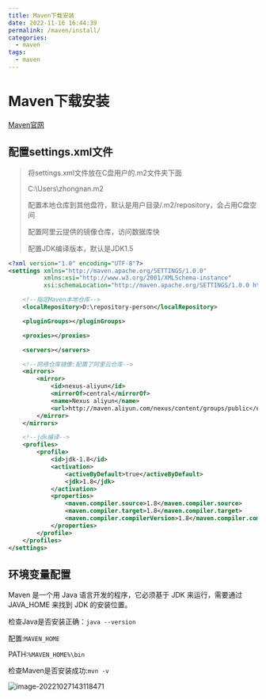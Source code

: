 ```yaml
---
title: Maven下载安装
date: 2022-11-16 16:44:39
permalink: /maven/install/
categories:
  - maven
tags:
  - maven
---
```


# Maven下载安装

[Maven官网](https://maven.apache.org/)

## 配置settings.xml文件

> 将settings.xml文件放在C盘用户的.m2文件夹下面
>
> C:\Users\zhongnan\.m2
>
> 配置本地仓库到其他盘符，默认是用户目录/.m2/repository，会占用C盘空间
>
> 配置阿里云提供的镜像仓库，访问数据库快
>
> 配置JDK编译版本，默认是JDK1.5

```xml
<?xml version="1.0" encoding="UTF-8"?>
<settings xmlns="http://maven.apache.org/SETTINGS/1.0.0"
          xmlns:xsi="http://www.w3.org/2001/XMLSchema-instance"
          xsi:schemaLocation="http://maven.apache.org/SETTINGS/1.0.0 http://maven.apache.org/xsd/settings-1.0.0.xsd">

    <!--指定Maven本地仓库-->
    <localRepository>D:\repository-person</localRepository>

    <pluginGroups></pluginGroups>

    <proxies></proxies>

    <servers></servers>

    <!--网络仓库镜像:配置了阿里云仓库-->
    <mirrors>
        <mirror>
            <id>nexus-aliyun</id>
            <mirrorOf>central</mirrorOf>
            <name>Nexus aliyun</name>
            <url>http://maven.aliyun.com/nexus/content/groups/public</url>
        </mirror>
    </mirrors>

    <!--jdk编译-->
    <profiles>
        <profile>
            <id>jdk-1.8</id>
            <activation>
                <activeByDefault>true</activeByDefault>
                <jdk>1.8</jdk>
            </activation>
            <properties>
                <maven.compiler.source>1.8</maven.compiler.source>
                <maven.compiler.target>1.8</maven.compiler.target>
                <maven.compiler.compilerVersion>1.8</maven.compiler.compilerVersion>
            </properties>
        </profile>
    </profiles>
</settings>
```

## 环境变量配置

Maven 是一个用 Java 语言开发的程序，它必须基于 JDK 来运行，需要通过 JAVA_HOME 来找到 JDK 的安装位置。

检查Java是否安装正确：`java --version`

配置:`MAVEN_HOME`

PATH:`%MAVEN_HOME%\bin`

检查Maven是否安装成功:`mvn -v`

![image-20221027143118471](https://cdn.staticaly.com/gh/jinmunan/imgs@master/tool/maven/install/image-20221027143118471.png)
